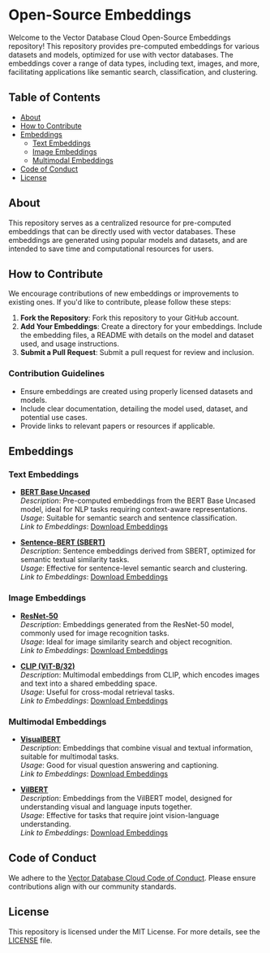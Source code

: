 # Open-Source Embeddings

Welcome to the Vector Database Cloud Open-Source Embeddings repository! This repository provides pre-computed embeddings for various datasets and models, optimized for use with vector databases. The embeddings cover a range of data types, including text, images, and more, facilitating applications like semantic search, classification, and clustering.

## Table of Contents

- [About](#about)
- [How to Contribute](#how-to-contribute)
- [Embeddings](#embeddings)
  - [Text Embeddings](#text-embeddings)
  - [Image Embeddings](#image-embeddings)
  - [Multimodal Embeddings](#multimodal-embeddings)
- [Code of Conduct](#code-of-conduct)
- [License](#license)

## About

This repository serves as a centralized resource for pre-computed embeddings that can be directly used with vector databases. These embeddings are generated using popular models and datasets, and are intended to save time and computational resources for users.

## How to Contribute

We encourage contributions of new embeddings or improvements to existing ones. If you'd like to contribute, please follow these steps:

1. **Fork the Repository**: Fork this repository to your GitHub account.
2. **Add Your Embeddings**: Create a directory for your embeddings. Include the embedding files, a README with details on the model and dataset used, and usage instructions.
3. **Submit a Pull Request**: Submit a pull request for review and inclusion.

### Contribution Guidelines

- Ensure embeddings are created using properly licensed datasets and models.
- Include clear documentation, detailing the model used, dataset, and potential use cases.
- Provide links to relevant papers or resources if applicable.

## Embeddings

### Text Embeddings

- **[BERT Base Uncased](https://huggingface.co/bert-base-uncased)**  
  *Description*: Pre-computed embeddings from the BERT Base Uncased model, ideal for NLP tasks requiring context-aware representations.  
  *Usage*: Suitable for semantic search and sentence classification.  
  *Link to Embeddings*: [Download Embeddings](https://example.com/bert-base-uncased-embeddings)

- **[Sentence-BERT (SBERT)](https://huggingface.co/sentence-transformers/bert-base-nli-mean-tokens)**  
  *Description*: Sentence embeddings derived from SBERT, optimized for semantic textual similarity tasks.  
  *Usage*: Effective for sentence-level semantic search and clustering.  
  *Link to Embeddings*: [Download Embeddings](https://example.com/sbert-embeddings)

### Image Embeddings

- **[ResNet-50](https://huggingface.co/microsoft/resnet-50)**  
  *Description*: Embeddings generated from the ResNet-50 model, commonly used for image recognition tasks.  
  *Usage*: Ideal for image similarity search and object recognition.  
  *Link to Embeddings*: [Download Embeddings](https://example.com/resnet-50-embeddings)

- **[CLIP (ViT-B/32)](https://huggingface.co/openai/clip-vit-base-patch32)**  
  *Description*: Multimodal embeddings from CLIP, which encodes images and text into a shared embedding space.  
  *Usage*: Useful for cross-modal retrieval tasks.  
  *Link to Embeddings*: [Download Embeddings](https://example.com/clip-vit-b32-embeddings)

### Multimodal Embeddings

- **[VisualBERT](https://huggingface.co/uclanlp/visualbert-nlvr2-coco-pre)**  
  *Description*: Embeddings that combine visual and textual information, suitable for multimodal tasks.  
  *Usage*: Good for visual question answering and captioning.  
  *Link to Embeddings*: [Download Embeddings](https://example.com/visualbert-embeddings)

- **[VilBERT](https://huggingface.co/facebook/vilbert-multi-task)**  
  *Description*: Embeddings from the VilBERT model, designed for understanding visual and language inputs together.  
  *Usage*: Effective for tasks that require joint vision-language understanding.  
  *Link to Embeddings*: [Download Embeddings](https://example.com/vilbert-embeddings)

## Code of Conduct

We adhere to the [Vector Database Cloud Code of Conduct](https://github.com/VectorDBCloud/Community/blob/main/CODE_OF_CONDUCT.md). Please ensure contributions align with our community standards.

## License

This repository is licensed under the MIT License. For more details, see the [LICENSE](LICENSE) file.
